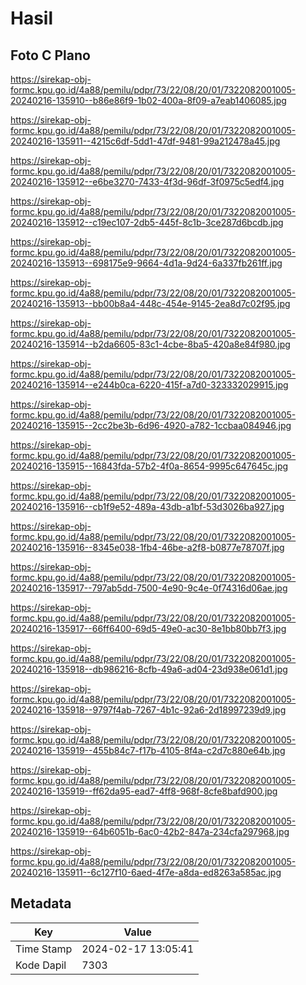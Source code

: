 # Hasil

## Foto C Plano

https://sirekap-obj-formc.kpu.go.id/4a88/pemilu/pdpr/73/22/08/20/01/7322082001005-20240216-135910--b86e86f9-1b02-400a-8f09-a7eab1406085.jpg

https://sirekap-obj-formc.kpu.go.id/4a88/pemilu/pdpr/73/22/08/20/01/7322082001005-20240216-135911--4215c6df-5dd1-47df-9481-99a212478a45.jpg

https://sirekap-obj-formc.kpu.go.id/4a88/pemilu/pdpr/73/22/08/20/01/7322082001005-20240216-135912--e6be3270-7433-4f3d-96df-3f0975c5edf4.jpg

https://sirekap-obj-formc.kpu.go.id/4a88/pemilu/pdpr/73/22/08/20/01/7322082001005-20240216-135912--c19ec107-2db5-445f-8c1b-3ce287d6bcdb.jpg

https://sirekap-obj-formc.kpu.go.id/4a88/pemilu/pdpr/73/22/08/20/01/7322082001005-20240216-135913--698175e9-9664-4d1a-9d24-6a337fb261ff.jpg

https://sirekap-obj-formc.kpu.go.id/4a88/pemilu/pdpr/73/22/08/20/01/7322082001005-20240216-135913--bb00b8a4-448c-454e-9145-2ea8d7c02f95.jpg

https://sirekap-obj-formc.kpu.go.id/4a88/pemilu/pdpr/73/22/08/20/01/7322082001005-20240216-135914--b2da6605-83c1-4cbe-8ba5-420a8e84f980.jpg

https://sirekap-obj-formc.kpu.go.id/4a88/pemilu/pdpr/73/22/08/20/01/7322082001005-20240216-135914--e244b0ca-6220-415f-a7d0-323332029915.jpg

https://sirekap-obj-formc.kpu.go.id/4a88/pemilu/pdpr/73/22/08/20/01/7322082001005-20240216-135915--2cc2be3b-6d96-4920-a782-1ccbaa084946.jpg

https://sirekap-obj-formc.kpu.go.id/4a88/pemilu/pdpr/73/22/08/20/01/7322082001005-20240216-135915--16843fda-57b2-4f0a-8654-9995c647645c.jpg

https://sirekap-obj-formc.kpu.go.id/4a88/pemilu/pdpr/73/22/08/20/01/7322082001005-20240216-135916--cb1f9e52-489a-43db-a1bf-53d3026ba927.jpg

https://sirekap-obj-formc.kpu.go.id/4a88/pemilu/pdpr/73/22/08/20/01/7322082001005-20240216-135916--8345e038-1fb4-46be-a2f8-b0877e78707f.jpg

https://sirekap-obj-formc.kpu.go.id/4a88/pemilu/pdpr/73/22/08/20/01/7322082001005-20240216-135917--797ab5dd-7500-4e90-9c4e-0f74316d06ae.jpg

https://sirekap-obj-formc.kpu.go.id/4a88/pemilu/pdpr/73/22/08/20/01/7322082001005-20240216-135917--66ff6400-69d5-49e0-ac30-8e1bb80bb7f3.jpg

https://sirekap-obj-formc.kpu.go.id/4a88/pemilu/pdpr/73/22/08/20/01/7322082001005-20240216-135918--db986216-8cfb-49a6-ad04-23d938e061d1.jpg

https://sirekap-obj-formc.kpu.go.id/4a88/pemilu/pdpr/73/22/08/20/01/7322082001005-20240216-135918--9797f4ab-7267-4b1c-92a6-2d18997239d9.jpg

https://sirekap-obj-formc.kpu.go.id/4a88/pemilu/pdpr/73/22/08/20/01/7322082001005-20240216-135919--455b84c7-f17b-4105-8f4a-c2d7c880e64b.jpg

https://sirekap-obj-formc.kpu.go.id/4a88/pemilu/pdpr/73/22/08/20/01/7322082001005-20240216-135919--ff62da95-ead7-4ff8-968f-8cfe8bafd900.jpg

https://sirekap-obj-formc.kpu.go.id/4a88/pemilu/pdpr/73/22/08/20/01/7322082001005-20240216-135919--64b6051b-6ac0-42b2-847a-234cfa297968.jpg

https://sirekap-obj-formc.kpu.go.id/4a88/pemilu/pdpr/73/22/08/20/01/7322082001005-20240216-135911--6c127f10-6aed-4f7e-a8da-ed8263a585ac.jpg


## Metadata

| Key        | Value               |
| ---------- | ------------------- |
| Time Stamp | 2024-02-17 13:05:41 |
| Kode Dapil | 7303                |




